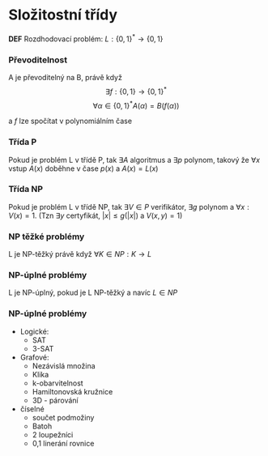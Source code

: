 # Složitostní třídy

**DEF** Rozdhodovací problém: $L:\{0,1\}^* \rightarrow \{0,1\}$ 

### Převoditelnost
A je převoditelný na B, právě když
$$\exists f: \{0,1\} \rightarrow \{0,1\}^*$$
$$ \forall \alpha \in \{0,1\}^* A(\alpha) = B(f(\alpha))$$

a $f$ lze spočítat v polynomiálním čase

### Třída P

Pokud je problém L v třídě P, tak $\exists A$ algoritmus a $\exists p$ polynom, takový že $\forall x$ vstup $A(x)$ doběhne v čase $p(x)$ a $A(x) = L(x)$

### Třída NP

Pokud je problém L v třídě NP, tak $\exists V \in P$ verifikátor, $\exists g$ polynom a $\forall x: V(x) = 1$. (Tzn $\exists y$ certyfikát, $|x| \leq g(|x|)$ a $V(x,y) = 1$)

### NP těžké problémy

L je NP-těžký právě když $\forall K \in NP: K \rightarrow L$

### NP-úplné problémy

L je NP-úplný, pokud je L NP-těžký a navíc $L \in NP$

### NP-úplné problémy

* Logické:
    * SAT
    * 3-SAT
* Grafové:
    * Nezávislá množina
    * Klika
    * k-obarvitelnost
    * Hamiltonovská kružnice
    * 3D - párování
* číselné
    * součet podmožiny
    * Batoh
    * 2 loupežníci
    * 0,1 linerání rovnice
